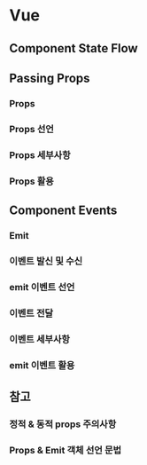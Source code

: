 # Vue

## Component State Flow



## Passing Props

### Props







### Props 선언







### Props 세부사항







### Props 활용









## Component Events

### Emit







### 이벤트 발신 및 수신







### emit 이벤트 선언







### 이벤트 전달







### 이벤트 세부사항







### emit 이벤트 활용









## 참고

### 정적 & 동적 props 주의사항







### Props & Emit 객체 선언 문법


